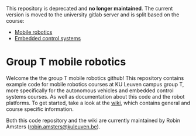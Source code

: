 This repository is deprecated and **no longer maintained**. The current version is moved to the university gitlab server and is split based on the course:
 - [Mobile robotics](https://gitlab.kuleuven.be/u0041751/mobile-robotics)
 - [Embedded control systems](https://gitlab.kuleuven.be/u0041751/embedded-control-systems-course)


# Group T mobile robotics

Welcome the the group T mobile robotics github! This repository contains example code for mobile robotics courses at KU Leuven campus group T, more specifically for the autonomous vehicles and embedded control systems courses. As well as documentation about this code and the robot platforms. To get started, take a look at the [wiki](https://github.com/RobinAmsters/GT_mobile_robotics/wiki), which contains general and course specific information. 

Both this code repository and the wiki are currently maintained by Robin Amsters (robin.amsters@kuleuven.be).
